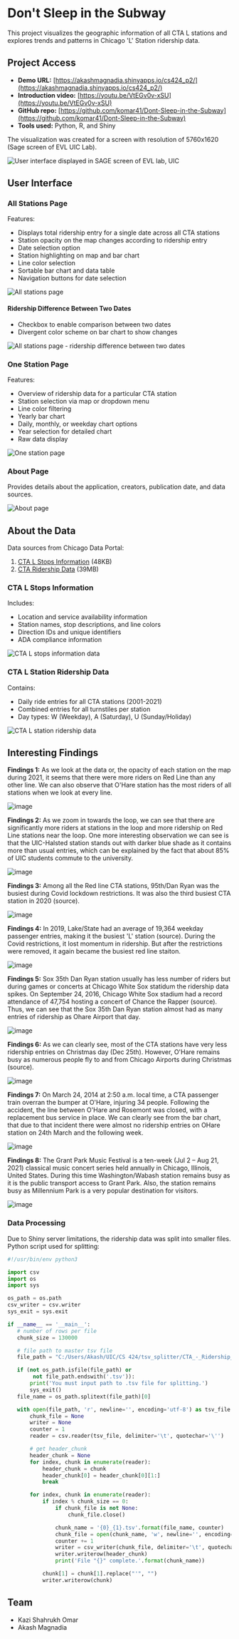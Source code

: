# Don't Sleep in the Subway
This project visualizes the geographic information of all CTA L stations and explores trends and patterns in Chicago 'L' Station ridership data.

## Project Access

- **Demo URL:** [https://akashmagnadia.shinyapps.io/cs424_p2/](https://akashmagnadia.shinyapps.io/cs424_p2/)
- **Introduction video:** [https://youtu.be/VtEGv0v-xSU](https://youtu.be/VtEGv0v-xSU)
- **GitHub repo:** [https://github.com/komar41/Dont-Sleep-in-the-Subway](https://github.com/komar41/Dont-Sleep-in-the-Subway)
- **Tools used:** Python, R, and Shiny

The visualization was created for a screen with resolution of 5760x1620 (Sage screen of EVL UIC Lab).

<p>
  <img src="https://komar41.github.io/assets/img/projects/dont_sleep_in_the_subway/sage.jpeg" alt="User interface displayed in SAGE screen of EVL lab, UIC">
</p>

## User Interface

### All Stations Page

Features:
- Displays total ridership entry for a single date across all CTA stations
- Station opacity on the map changes according to ridership entry
- Date selection option
- Station highlighting on map and bar chart
- Line color selection
- Sortable bar chart and data table
- Navigation buttons for date selection

<p>
  <img src="https://komar41.github.io/assets/img/projects/dont_sleep_in_the_subway/overview/Overview%201.png" alt="All stations page">
</p>

#### Ridership Difference Between Two Dates

- Checkbox to enable comparison between two dates
- Divergent color scheme on bar chart to show changes

<p>
  <img src="https://komar41.github.io/assets/img/projects/dont_sleep_in_the_subway/overview/Overview%202.png" alt="All stations page - ridership difference between two dates">
</p>


### One Station Page

Features:
- Overview of ridership data for a particular CTA station
- Station selection via map or dropdown menu
- Line color filtering
- Yearly bar chart
- Daily, monthly, or weekday chart options
- Year selection for detailed chart
- Raw data display

<p>
  <img src="https://komar41.github.io/assets/img/projects/dont_sleep_in_the_subway/overview/Overview%203.png" alt="One station page">
</p>

### About Page
Provides details about the application, creators, publication date, and data sources.

<p>
  <img src="https://komar41.github.io/assets/img/projects/dont_sleep_in_the_subway/overview/Overview%204.png" alt="About page">
</p>

## About the Data

Data sources from Chicago Data Portal:

1. [CTA L Stops Information](https://data.cityofchicago.org/Transportation/CTA-System-Information-List-of-L-Stops/8pix-ypme) (48KB)
2. [CTA Ridership Data](https://data.cityofchicago.org/Transportation/CTA-Ridership-L-Station-Entries-Daily-Totals/5neh-572f) (39MB)

### CTA L Stops Information

Includes:
- Location and service availability information
- Station names, stop descriptions, and line colors
- Direction IDs and unique identifiers
- ADA compliance information

<p>
  <img src="https://komar41.github.io/assets/img/projects/dont_sleep_in_the_subway/data/Data%201.png" alt="CTA L stops information data">
</p>

### CTA L Station Ridership Data

Contains:
- Daily ride entries for all CTA stations (2001-2021)
- Combined entries for all turnstiles per station
- Day types: W (Weekday), A (Saturday), U (Sunday/Holiday)

<p>
  <img src="https://komar41.github.io/assets/img/projects/dont_sleep_in_the_subway/data/Data%202.png" alt="CTA L station ridership data">
</p>

## Interesting Findings

**Findings 1:** As we look at the data or, the opacity of each station on the map during 2021, it seems that there were more riders on Red Line than any other line. We can also observe that O'Hare station has the most riders of all stations when we look at every line.

![image](https://github.com/user-attachments/assets/f84d2e1f-28a3-49ea-abfe-2b9ad4aa1935)

**Findings 2:** As we zoom in towards the loop, we can see that there are significantly more riders at stations in the loop and more ridership on Red Line stations near the loop. One more interesting observation we can see is that the UIC-Halsted station stands out with darker blue shade as it contains more than usual entries, which can be explained by the fact that about 85% of UIC students commute to the university.

![image](https://github.com/user-attachments/assets/5e8f4cdb-9a5a-4409-baa6-907ee8a8ea45)

**Findings 3:** Among all the Red line CTA stations, 95th/Dan Ryan was the busiest during Covid lockdown restrictions. It was also the third busiest CTA station in 2020 (source).

![image](https://github.com/user-attachments/assets/b29ac58b-f479-4a27-a695-17a41e326093)

**Findings 4:** In 2019, Lake/State had an average of 19,364 weekday passenger entries, making it the busiest 'L' station (source). During the Covid restrictions, it lost momentum in ridership. But after the restrictions were removed, it again became the busiest red line staiton.

![image](https://github.com/user-attachments/assets/a58fea2e-6bc4-4dc2-a2fe-7b2c303327eb)

**Findings 5:** Sox 35th Dan Ryan station usually has less number of riders but during games or concerts at Chicago White Sox statidum the ridership data spikes. On September 24, 2016, Chicago White Sox stadium had a record attendance of 47,754 hosting a concert of Chance the Rapper (source). Thus, we can see that the Sox 35th Dan Ryan station almost had as many entries of ridership as Ohare Airport that day.

![image](https://github.com/user-attachments/assets/0598edc3-f902-41ac-bfc3-e9636fe6a003)

**Findings 6:** As we can clearly see, most of the CTA stations have very less ridership entries on Christmas day (Dec 25th). However, O'Hare remains busy as numerous people fly to and from Chicago Airports during Christmas (source).

![image](https://github.com/user-attachments/assets/3db50374-8a9c-49c8-b4b2-39a5b6a30ceb)

**Findings 7:** On March 24, 2014 at 2:50 a.m. local time, a CTA passenger train overran the bumper at O'Hare, injuring 34 people. Following the accident, the line between O'Hare and Rosemont was closed, with a replacement bus service in place. We can clearly see from the bar chart, that due to that incident there were almost no ridership entries on OHare station on 24th March and the following week.

![image](https://github.com/user-attachments/assets/8ad14157-bd68-494c-8549-f9c6717dd182)

**Findings 8:** The Grant Park Music Festival is a ten-week (Jul 2 – Aug 21, 2021) classical music concert series held annually in Chicago, Illinois, United States. During this time Washington/Wabash station remains busy as it is the public transport access to Grant Park. Also, the station remains busy as Millennium Park is a very popular destination for visitors.

![image](https://github.com/user-attachments/assets/33d0d0c0-ce8f-4d1f-89c3-89c4e7ad25c9)

### Data Processing

Due to Shiny server limitations, the ridership data was split into smaller files. Python script used for splitting:

```python
#!/usr/bin/env python3

import csv
import os
import sys

os_path = os.path
csv_writer = csv.writer
sys_exit = sys.exit

if __name__ == '__main__':
   # number of rows per file
   chunk_size = 130000

   # file path to master tsv file
   file_path = "C:/Users/Akash/UIC/CS 424/tsv_splitter/CTA_-_Ridership_-__L__Station_Entries_-_Daily_Totals.tsv"

   if (not os_path.isfile(file_path) or 
        not file_path.endswith('.tsv')):
       print('You must input path to .tsv file for splitting.')
       sys_exit()
   file_name = os_path.splitext(file_path)[0]

   with open(file_path, 'r', newline='', encoding='utf-8') as tsv_file:
       chunk_file = None
       writer = None
       counter = 1
       reader = csv.reader(tsv_file, delimiter='\t', quotechar='\'')

       # get header_chunk
       header_chunk = None
       for index, chunk in enumerate(reader):
           header_chunk = chunk
           header_chunk[0] = header_chunk[0][1:]
           break

       for index, chunk in enumerate(reader):
           if index % chunk_size == 0:
               if chunk_file is not None:
                   chunk_file.close()

               chunk_name = '{0}_{1}.tsv'.format(file_name, counter)
               chunk_file = open(chunk_name, 'w', newline='', encoding='utf-8')
               counter += 1
               writer = csv_writer(chunk_file, delimiter='\t', quotechar='\'')
               writer.writerow(header_chunk)
               print('File "{}" complete.'.format(chunk_name))

           chunk[1] = chunk[1].replace("'", "")
           writer.writerow(chunk)
```

## Team
- Kazi Shahrukh Omar
- Akash Magnadia
